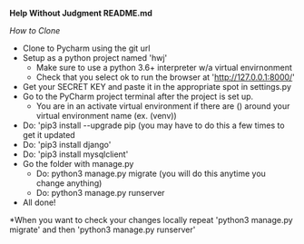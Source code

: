 **Help Without Judgment README.md**

*How to Clone*

- Clone to Pycharm using the git url
- Setup as a python project named 'hwj'
	- Make sure to use a python 3.6+ interpreter w/a virtual envirnonment
	- Check that you select ok to run the browser at 'http://127.0.0.1:8000/'
- Get your SECRET KEY and paste it in the appropriate spot in settings.py
- Go to the PyCharm project terminal after the project is set up.
	- You are in an activate virtual environment if there are () around your virtual environment name (ex. (venv))
- Do: 'pip3 install --upgrade pip (you may have to do this a few times to get it updated
- Do: 'pip3 install django'
- Do: 'pip3 install mysqlclient'
- Go the folder with manage.py
	- Do: python3 manage.py migrate (you will do this anytime you change anything)
	- Do: python3 manage.py runserver 
- All done!

*When you want to check your changes locally repeat 'python3 manage.py migrate' and then 'python3 manage.py runserver'